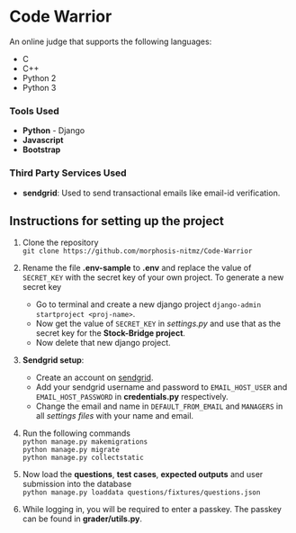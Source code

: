 
# Code Warrior

An online judge that supports the following languages:  
- C
- C++
- Python 2
- Python 3


### Tools Used

- **Python** - Django
- **Javascript**
- **Bootstrap**


### Third Party Services Used

- **sendgrid**: Used to send transactional emails like email-id verification.


## Instructions for setting up the project

1. Clone the repository  
`git clone https://github.com/morphosis-nitmz/Code-Warrior`

2. Rename the file **.env-sample** to **.env** and replace the value of `SECRET_KEY` with the secret key of your own project. To generate a new secret key
	- Go to terminal and create a new django project `django-admin startproject <proj-name>`.
	- Now get the value of `SECRET_KEY` in *settings.py* and use that as the secret key for the **Stock-Bridge project**.
	- Now delete that new django project.

3. **Sendgrid setup**:
	- Create an account on [sendgrid](https://sendgrid.com/).
	- Add your sendgrid username and password to `EMAIL_HOST_USER` and `EMAIL_HOST_PASSWORD` in **credentials.py** respectively.
	- Change the email and name in `DEFAULT_FROM_EMAIL` and `MANAGERS` in all *settings files* with your name and email.

6. Run the following commands  
`python manage.py makemigrations`  
`python manage.py migrate`  
`python manage.py collectstatic`

7. Now load the **questions**, **test cases**, **expected outputs** and user submission into the database  
`python manage.py loaddata questions/fixtures/questions.json`

8. While logging in, you will be required to enter a passkey. The passkey can be found in **grader/utils.py**.
